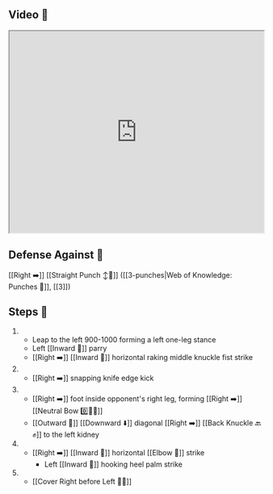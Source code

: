 ## Video 🎥

<iframe src="https://www.youtube.com/embed/B47cFpcRjbE" width="100%" height="400"></iframe>

## Defense Against 🤺

[[Right ➡️]] [[Straight Punch ↕️👊]] ([[3-punches|Web of Knowledge: Punches 👊]], [[3]])

## Steps 👣

1.  - Leap to the left 900-1000 forming a left one-leg stance
    - Left [[Inward 🔽]] parry
    - [[Right ➡️]] [[Inward 🔽]] horizontal raking middle knuckle fist strike
2.  - [[Right ➡️]] snapping knife edge kick
3.  - [[Right ➡️]] foot inside opponent's right leg, forming [[Right ➡️]] [[Neutral Bow 0️⃣🧍‍♂️]] 
    - [[Outward 🔼]] [[Downward ⬇️]] diagonal [[Right ➡️]] [[Back Knuckle 🔙✊]] to the left kidney
4.  - [[Right ➡️]] [[Inward 🔽]] horizontal [[Elbow 💪]] strike
      - Left [[Inward 🔽]] hooking heel palm strike
5.  - [[Cover Right before Left 🦶🔄]]

